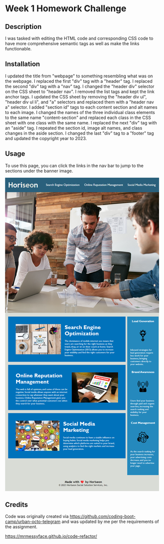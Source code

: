 # Week 1 Homework Challenge

## Description

I was tasked with editing the HTML code and corresponding CSS code to have more comprehensive semantic tags as well as make the links functionable.

## Installation

I updated the title from "webpage" to something resembling what was on the webpage. I replaced the first "div" tag with a "header" tag. I replaced the second "div" tag with a "nav" tag. I changed the "header div" selector on the CSS sheet to "header nav". I removed the list tags and kept the link anchor tags. I updated the CSS sheet by removing the "header div ul", "header div ul li", and "a" selectors and replaced them with a "header nav a" selector. I added "section id" tags to each content section and alt names to each image. I changed the names of the three individual class elements to the same name "content-section" and replaced each class in the CSS sheet with one class with the same name. I replaced the next "div" tag with an "aside" tag. I repeated the section id, image alt names, and class changes in the aside section. I changed the last "div" tag to a "footer" tag and updated the copyright year to 2023.

## Usage

To use this page, you can click the links in the nav bar to jump to the sections under the banner image.

![Screenshot](assets/images/mrmessyface.github.io_01-homework_.png)

## Credits

Code was originally created via https://github.com/coding-boot-camp/urban-octo-telegram and was updated by me per the requirements of the assignment.

https://mrmessyface.github.io/code-refactor/